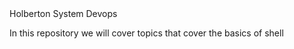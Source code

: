 <html>
<head> Holberton System Devops </head>
<body>
<p>
In this repository we will cover topics that cover the basics of shell
</p>
</body>
</html>